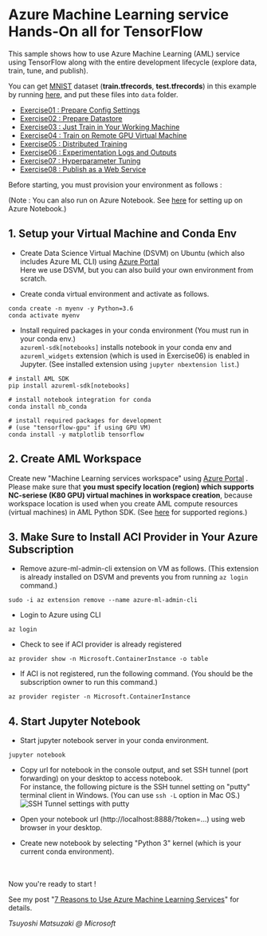 # Azure Machine Learning service Hands-On all for TensorFlow

This sample shows how to use Azure Machine Learning (AML) service using TensorFlow along with the entire development lifecycle (explore data, train, tune, and publish).

You can get [MNIST](http://yann.lecun.com/exdb/mnist/) dataset (**train.tfrecords**, **test.tfrecords**) in this example by running [here](https://raw.githubusercontent.com/tensorflow/tensorflow/master/tensorflow/examples/how_tos/reading_data/convert_to_records.py), and put these files into ```data``` folder.

- [Exercise01 : Prepare Config Settings](https://github.com/tsmatz/azure-ml-tensorflow-complete-sample/blob/master/notebooks/exercise01_prepare_config.ipynb)
- [Exercise02 : Prepare Datastore](https://github.com/tsmatz/azure-ml-tensorflow-complete-sample/blob/master/notebooks/exercise02_prepare_datastore.ipynb)
- [Exercise03 : Just Train in Your Working Machine](https://github.com/tsmatz/azure-ml-tensorflow-complete-sample/blob/master/notebooks/exercise03_train_simple.ipynb)
- [Exercise04 : Train on Remote GPU Virtual Machine](https://github.com/tsmatz/azure-ml-tensorflow-complete-sample/blob/master/notebooks/exercise04_train_remote.ipynb)
- [Exercise05 : Distributed Training](https://github.com/tsmatz/azure-ml-tensorflow-complete-sample/blob/master/notebooks/exercise05_train_distributed.ipynb)
- [Exercise06 : Experimentation Logs and Outputs](https://github.com/tsmatz/azure-ml-tensorflow-complete-sample/blob/master/notebooks/exercise06_experimentation.ipynb)
- [Exercise07 : Hyperparameter Tuning](https://github.com/tsmatz/azure-ml-tensorflow-complete-sample/blob/master/notebooks/exercise07_tune_hyperparameter.ipynb)
- [Exercise08 : Publish as a Web Service](https://github.com/tsmatz/azure-ml-tensorflow-complete-sample/blob/master/notebooks/exercise08_publish_model.ipynb)

Before starting, you must provision your environment as follows :

(Note : You can also run on Azure Notebook. See [here](https://github.com/Azure/MachineLearningNotebooks/blob/master/NBSETUP.md) for setting up on Azure Notebook.)

## 1. Setup your Virtual Machine and Conda Env

- Create Data Science Virtual Machine (DSVM) on Ubuntu (which also includes Azure ML CLI) using [Azure Portal](https://portal.azure.com/)    
  Here we use DSVM, but you can also build your own environment from scratch.

- Create conda virtual environment and activate as follows.

```
conda create -n myenv -y Python=3.6
conda activate myenv
```

- Install required packages in your conda environment (You must run in your conda env.)    
```azureml-sdk[notebooks]``` installs notebook in your conda env and ```azureml_widgets``` extension (which is used in Exercise06) is enabled in Jupyter. (See installed extension using ```jupyter nbextension list```.)

```
# install AML SDK
pip install azureml-sdk[notebooks]

# install notebook integration for conda
conda install nb_conda

# install required packages for development
# (use "tensorflow-gpu" if using GPU VM)
conda install -y matplotlib tensorflow
```

## 2. Create AML Workspace

Create new "Machine Learning services workspace" using [Azure Portal](https://portal.azure.com/) .    
Please make sure that **you must specify location (region) which supports NC-seriese (K80 GPU) virtual machines in workspace creation**, because workspace location is used when you create AML compute resources (virtual machines) in AML Python SDK. (See [here](https://azure.microsoft.com/en-us/global-infrastructure/services/?products=virtual-machines) for supported regions.)

## 3. Make Sure to Install ACI Provider in Your Azure Subscription

- Remove azure-ml-admin-cli extension on VM as follows. (This extension is already installed on DSVM and prevents you from running ```az login``` command.)

```
sudo -i az extension remove --name azure-ml-admin-cli
```

- Login to Azure using CLI

```
az login
```

- Check to see if ACI provider is already registered

```
az provider show -n Microsoft.ContainerInstance -o table
```

- If ACI is not registered, run the following command. (You should be the subscription owner to run this command.)

```
az provider register -n Microsoft.ContainerInstance
```

## 4. Start Jupyter Notebook

- Start jupyter notebook server in your conda environment.

```
jupyter notebook
```

- Copy url for notebook in the console output, and set SSH tunnel (port forwarding) on your desktop to access notebook.   
  For instance, the following picture is the SSH tunnel setting on "putty" terminal client in Windows. (You can use ```ssh -L``` option in Mac OS.)    
  ![SSH Tunnel settings with putty](https://i1155.photobucket.com/albums/p551/tsmatsuz/20180216_SSH_Tunnel_zpsjfahueum.jpg)

- Open your notebook url (http://localhost:8888/?token=...) using web browser in your desktop.

- Create new notebook by selecting "Python 3" kernel (which is your current conda environment).

<br />
<br />
Now you're ready to start !

See my post "[7 Reasons to Use Azure Machine Learning Services](https://tsmatz.wordpress.com/2018/11/20/azure-machine-learning-services/)" for details.

*Tsuyoshi Matsuzaki @ Microsoft*
